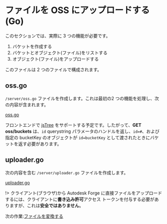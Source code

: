 # ファイルを OSS にアップロードする(Go)

このセクションでは、実際に 3 つの機能が必要です。

1. バケットを作成する
2. バケットとオブジェクト(ファイル)をリストする
3. オブジェクト(ファイル)をアップロードする

このファイルは 2 つのファイルで構成されます。

## oss.go

`/server/oss.go` ファイルを作成します。これは最初の2 つの機能を処理し、次の内容が含まれます。

[oss.go](_snippets/viewmodels/go/oss.go ':include :type=code go')

フロントエンドで [jsTree](https://www.jstree.com/) をサポートする予定です。したがって、**GET oss/buckets** は、`id` querystring パラメータのハンドルを返し、`id=#`、および指定の bucketKey のオブジェクトが `id=bucketKey` として渡されたときにバケットを返す必要があります。


## uploader.go

次の内容を含む `/server/uploader.go` ファイルを作成します。

[uploader.go](_snippets/viewmodels/go/uploader.go ':include :type=code go')

!> クライアント(ブラウザ)から Autodesk Forge に直接ファイルをアップロードするには、クライアントに**書き込み許可**アクセス トークンを付与する必要がありますが、これは**安全ではありません**。

次の作業:[ファイルを変換する](modelderivative/translate/)
